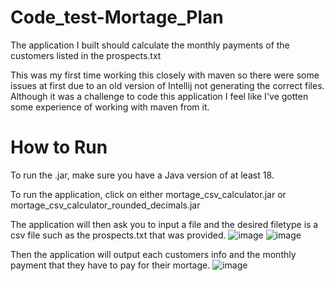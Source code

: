 # Code_test-Mortage_Plan
The application I built should calculate the monthly payments of the customers listed in the prospects.txt

This was my first time working this closely with maven so there were some issues at first due to an old version of Intellij not generating the correct files. Although it was a challenge to code this application I feel like I've gotten some experience of working with maven from it.

# How to Run
To run the .jar, make sure you have a Java version of at least 18.

To run the application, click on either mortage_csv_calculator.jar or mortage_csv_calculator_rounded_decimals.jar

The application will then ask you to input a file and the desired filetype is a csv file such as the prospects.txt that was provided.
![image](https://github.com/kexu23/Code_test-Mortage_Plan/assets/113456060/f9c4cee2-e2cf-4276-ae45-51c996409bdc)
![image](https://github.com/kexu23/Code_test-Mortage_Plan/assets/113456060/8f333e84-885f-4b4e-8ddd-d9ef5b45da57)

Then the application will output each customers info and the monthly payment that they have to pay for their mortage.
![image](https://github.com/kexu23/Code_test-Mortage_Plan/assets/113456060/9694ee38-d96a-43b9-af06-f30440577a47)

